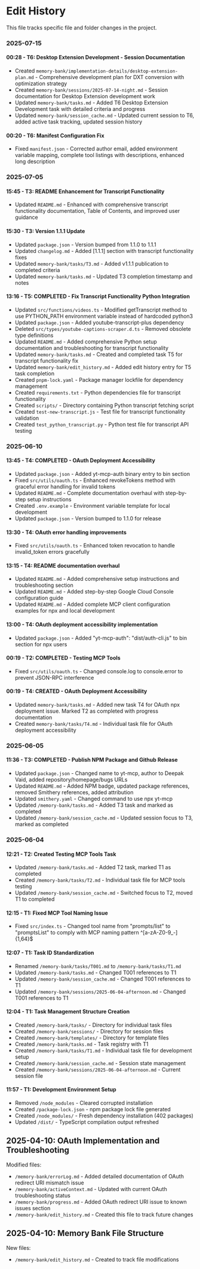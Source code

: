 # Edit History

This file tracks specific file and folder changes in the project.

### 2025-07-15

#### 00:28 - T6: Desktop Extension Development - Session Documentation
- Created `memory-bank/implementation-details/desktop-extension-plan.md` - Comprehensive development plan for DXT conversion with optimization strategy
- Created `memory-bank/sessions/2025-07-14-night.md` - Session documentation for Desktop Extension development work
- Updated `memory-bank/tasks.md` - Added T6 Desktop Extension Development task with detailed criteria and progress
- Updated `memory-bank/session_cache.md` - Updated current session to T6, added active task tracking, updated session history

#### 00:20 - T6: Manifest Configuration Fix
- Fixed `manifest.json` - Corrected author email, added environment variable mapping, complete tool listings with descriptions, enhanced long description

### 2025-07-05

#### 15:45 - T3: README Enhancement for Transcript Functionality
- Updated `README.md` - Enhanced with comprehensive transcript functionality documentation, Table of Contents, and improved user guidance

#### 15:30 - T3: Version 1.1.1 Update
- Updated `package.json` - Version bumped from 1.1.0 to 1.1.1
- Updated `changelog.md` - Added [1.1.1] section with transcript functionality fixes
- Updated `memory-bank/tasks/T3.md` - Added v1.1.1 publication to completed criteria
- Updated `memory-bank/tasks.md` - Updated T3 completion timestamp and notes

#### 13:16 - T5: COMPLETED - Fix Transcript Functionality Python Integration
- Updated `src/functions/videos.ts` - Modified getTranscript method to use PYTHON_PATH environment variable instead of hardcoded python3
- Updated `package.json` - Added youtube-transcript-plus dependency
- Deleted `src/types/youtube-captions-scraper.d.ts` - Removed obsolete type definitions
- Updated `README.md` - Added comprehensive Python setup documentation and troubleshooting for transcript functionality
- Updated `memory-bank/tasks.md` - Created and completed task T5 for transcript functionality fix
- Updated `memory-bank/edit_history.md` - Added edit history entry for T5 task completion
- Created `pnpm-lock.yaml` - Package manager lockfile for dependency management
- Created `requirements.txt` - Python dependencies file for transcript functionality
- Created `scripts/` - Directory containing Python transcript fetching script
- Created `test-new-transcript.js` - Test file for transcript functionality validation
- Created `test_python_transcript.py` - Python test file for transcript API testing

### 2025-06-10

#### 13:45 - T4: COMPLETED - OAuth Deployment Accessibility
- Updated `package.json` - Added yt-mcp-auth binary entry to bin section
- Fixed `src/utils/oauth.ts` - Enhanced revokeTokens method with graceful error handling for invalid tokens
- Updated `README.md` - Complete documentation overhaul with step-by-step setup instructions
- Created `.env.example` - Environment variable template for local development
- Updated `package.json` - Version bumped to 1.1.0 for release

#### 13:30 - T4: OAuth error handling improvements
- Fixed `src/utils/oauth.ts` - Enhanced token revocation to handle invalid_token errors gracefully

#### 13:15 - T4: README documentation overhaul
- Updated `README.md` - Added comprehensive setup instructions and troubleshooting section
- Updated `README.md` - Added step-by-step Google Cloud Console configuration guide
- Updated `README.md` - Added complete MCP client configuration examples for npx and local development

#### 13:00 - T4: OAuth deployment accessibility implementation
- Updated `package.json` - Added "yt-mcp-auth": "dist/auth-cli.js" to bin section for npx users

#### 00:19 - T2: COMPLETED - Testing MCP Tools
- Fixed `src/utils/oauth.ts` - Changed console.log to console.error to prevent JSON-RPC interference

#### 00:19 - T4: CREATED - OAuth Deployment Accessibility  
- Updated `memory-bank/tasks.md` - Added new task T4 for OAuth npx deployment issue. Marked T2 as completed with progress documentation
- Created `memory-bank/tasks/T4.md` - Individual task file for OAuth deployment accessibility

### 2025-06-05

#### 11:36 - T3: COMPLETED - Publish NPM Package and Github Release
- Updated `package.json` - Changed name to yt-mcp, author to Deepak Vaid, added repository/homepage/bugs URLs
- Updated `README.md` - Added NPM badge, updated package references, removed Smithery references, added attribution
- Updated `smithery.yaml` - Changed command to use npx yt-mcp
- Updated `/memory-bank/tasks.md` - Added T3 task and marked as completed
- Updated `/memory-bank/session_cache.md` - Updated session focus to T3, marked as completed

### 2025-06-04

#### 12:21 - T2: Created Testing MCP Tools Task
- Updated `/memory-bank/tasks.md` - Added T2 task, marked T1 as completed
- Created `/memory-bank/tasks/T2.md` - Individual task file for MCP tools testing
- Updated `/memory-bank/session_cache.md` - Switched focus to T2, moved T1 to completed

#### 12:15 - T1: Fixed MCP Tool Naming Issue
- Fixed `src/index.ts` - Changed tool name from "prompts/list" to "promptsList" to comply with MCP naming pattern ^[a-zA-Z0-9_-]{1,64}$

#### 12:07 - T1: Task ID Standardization  
- Renamed `/memory-bank/tasks/T001.md` to `/memory-bank/tasks/T1.md`
- Updated `/memory-bank/tasks.md` - Changed T001 references to T1
- Updated `/memory-bank/session_cache.md` - Changed T001 references to T1  
- Updated `/memory-bank/sessions/2025-06-04-afternoon.md` - Changed T001 references to T1

#### 12:04 - T1: Task Management Structure Creation
- Created `/memory-bank/tasks/` - Directory for individual task files
- Created `/memory-bank/sessions/` - Directory for session files
- Created `/memory-bank/templates/` - Directory for template files
- Created `/memory-bank/tasks.md` - Task registry with T1
- Created `/memory-bank/tasks/T1.md` - Individual task file for development setup
- Created `/memory-bank/session_cache.md` - Session state management
- Created `/memory-bank/sessions/2025-06-04-afternoon.md` - Current session file

#### 11:57 - T1: Development Environment Setup
- Removed `/node_modules` - Cleared corrupted installation
- Created `/package-lock.json` - npm package lock file generated
- Created `/node_modules/` - Fresh dependency installation (402 packages)
- Updated `/dist/` - TypeScript compilation output refreshed

## 2025-04-10: OAuth Implementation and Troubleshooting

Modified files:
- `/memory-bank/errorLog.md` - Added detailed documentation of OAuth redirect URI mismatch issue
- `/memory-bank/activeContext.md` - Updated with current OAuth troubleshooting status
- `/memory-bank/progress.md` - Added OAuth redirect URI issue to known issues section
- `/memory-bank/edit_history.md` - Created this file to track future changes

## 2025-04-10: Memory Bank File Structure

New files:
- `/memory-bank/edit_history.md` - Created to track file modifications